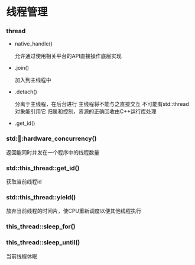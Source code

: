 # 线程管理

### thread

- native_handle()

  允许通过使用相关平台的API直接操作底层实现

- .join()

  加入到主线程中

- .detach()

  分离于主线程，在后台进行
  主线程将不能与之直接交互
  不可能有std::thread对象能引用它
  归属和控制，资源的正确回收由C++运行库处理

- .get_id()

### std::thread::hardware_concurrency()

返回能同时并发在一个程序中的线程数量

### std::this_thread::get_id()

获取当前线程id

### std::this_thread::yield()

放弃当前线程的时间片，使CPU重新调度以便其他线程执行

### this_thread::sleep_for()

### this_thread::sleep_until()

当前线程休眠
